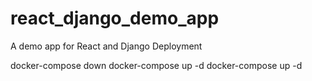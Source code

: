 # react_django_demo_app
A demo app for React and Django Deployment

docker-compose down
docker-compose up -d
docker-compose up -d

